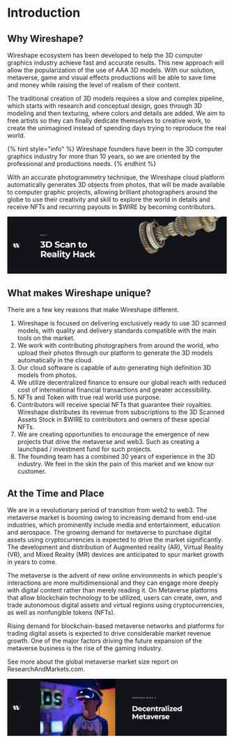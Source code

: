 # Introduction

## Why Wireshape?

Wireshape ecosystem has been developed to help the 3D computer graphics industry achieve fast and accurate results. This new approach will allow the popularization of the use of AAA 3D models. With our solution, metaverse, game and visual effects productions will be able to save time and money while raising the level of realism of their content.

The traditional creation of 3D models requires a slow and complex pipeline, which starts with research and conceptual design, goes through 3D modeling and then texturing, where colors and details are added. We aim to free artists so they can finally dedicate themselves to creative work, to create the unimagined instead of spending days trying to reproduce the real world.

{% hint style="info" %}
Wireshape founders have been in the 3D computer graphics industry for more than 10 years, so we are oriented by the professional and productions needs.
{% endhint %}

With an accurate photogrammetry technique, the Wireshape cloud platform automatically generates 3D objects from photos, that will be made available to computer graphic projects, allowing brilliant photographers around the globe to use their creativity and skill to explore the world in details and receive NFTs and recurring payouts in $WIRE by becoming contributors.

![](../.gitbook/assets/reality-hack.jpg)

## What makes Wireshape unique?

There are a few key reasons that make Wireshape different.

1. Wireshape is focused on delivering exclusively ready to use 3D scanned models, with quality and delivery standards compatible with the main tools on the market.
2. We work with contributing photographers from around the world, who upload their photos through our platform to generate the 3D models automatically in the cloud.
3. Our cloud software is capable of auto generating high definition 3D models from photos.
4. We utilize decentralized finance to ensure our global reach with reduced cost of international financial transactions and greater accessibility.
5. NFTs and Token with true real world use purpose.
6. Contributors will receive special NFTs that guarantee their royalties. Wireshape distributes its revenue from subscriptions to the 3D Scanned Assets Stock in $WIRE to contributors and owners of these special NFTs.
7. We are creating opportunities to encourage the emergence of new projects that drive the metaverse and web3. Such as creating a launchpad / investment fund for such projects.
8. The founding team has a combined 30 years of experience in the 3D industry. We feel in the skin the pain of this market and we know our customer.

## At the Time and Place

We are in a revolutionary period of transition from web2 to web3. The metaverse market is booming owing to increasing demand from end-use industries, which prominently include media and entertainment, education and aerospace. The growing demand for metaverse to purchase digital assets using cryptocurrencies is expected to drive the market significantly. The development and distribution of Augmented reality (AR), Virtual Reality (VR), and Mixed Reality (MR) devices are anticipated to spur market growth in years to come.

The metaverse is the advent of new online environments in which people's interactions are more multidimensional and they can engage more deeply with digital content rather than merely reading it. On Metaverse platforms that allow blockchain technology to be utilized, users can create, own, and trade autonomous digital assets and virtual regions using cryptocurrencies, as well as nonfungible tokens (NFTs).

Rising demand for blockchain-based metaverse networks and platforms for trading digital assets is expected to drive considerable market revenue growth. One of the major factors driving the future expansion of the metaverse business is the rise of the gaming industry.

See more about the global metaverse market size report on ResearchAndMarkets.com.

![](../.gitbook/assets/decentralized-metaverse.jpg)
